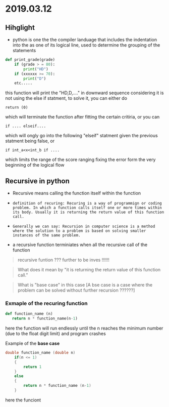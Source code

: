 # 2019.03.12

## Hihglight
* python is one the the compiler landuage that includes the indentation into the as one of its logical line, used to determine the grouping of the statements 

```python
def print_grade(grade)
    if (grade > = 80): 
        print("HD")
    if (xxxxxx >= 70):
        print("D")
    etc.....
 ```

 this function will print the "HD,D,...." in downward sequence considering it is not using the else if statment, to solve it, you can either do 

 ```
 return (0)
 ```

 which will terminate the function after fitting the certain critiria, or you can

 ```
 if .... elseif....
 ```

 which will ongly go into the following "elseif" statment given the previous statment being false, or 

 ```
 if int_a<x<int_b if ....
 ```

 which limits the range of the score ranging fixing the error form the very beginning of the logical flow  

## Recursive in python 

* Recursive means calling the function itself within the function 

* `definition of recuring: Recuring is a way of programmign or coding problem. In which a function calls itself one or more times within its body. Usually it is returning the return value of this function call.`

* `Generally we can say: Recursion in computer science is a method where the solution to a problem is based on solving smaller instances of the same problem. `

* a recursive function terminiates when all the recursive call of the function

> recursive funtion ??? further to be inves !!!!!!

> What does it mean by "it is returning the return value of this function call."

> What is "base case" in this case [A bse case is a case where the problem can be solved without further recursion ??????]



### Exmaple of the recuring function
 ```python
 def function_name (n)
    return n * function_name(n-1)
```
here the function will run endlessly until the n reaches the minimum number (due to the float digit limit) and program crashes

Example of the **base case**
```cpp
double function_name (double n)
    if(n <= 1)
    {
        return 1
    }    
    else 
    {
        return n * function_name (n-1)
    }
```
here the funciont 
